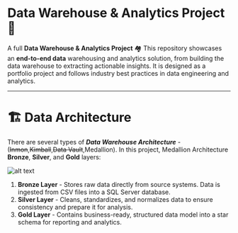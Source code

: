 # Data Warehouse & Analytics Project 🚀
A full **Data Warehouse & Analytics Project** 🏘
This repository showcases an **end-to-end data** warehousing and analytics solution, from building the data warehouse to extracting actionable insights. It is designed as a portfolio project and follows industry best practices in data engineering and analytics.

***

# 🏗️ Data Architecture
There are several types of ***Data Warehouse Architecture*** - (~~Inmon~~,~~Kimball~~,~~Data Vault~~,Medallion). In this project, Medallion Architecture **Bronze**, **Silver**, and **Gold** layers:

![alt text](image.jpg)

1. **Bronze Layer** - Stores raw data directly from source systems. Data is ingested from CSV files into a SQL Server database.  
2. **Silver Layer** - Cleans, standardizes, and normalizes data to ensure consistency and prepare it for analysis.  
3. **Gold Layer** - Contains business-ready, structured data model into a star schema for reporting and analytics.  

